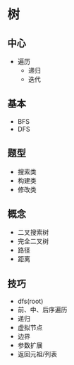 <!--
 * File: Tree.md
 * Project: docs
 * File Created: 2023-03-08
 * Author: xiaoma20082008 (mmccxx2519@gmail.com)
 * 
 * ------------------------------------------------------------------------
 * Last Modified At: 2023-03-08 23:29:36
 * Last Modified By: xiaoma20082008 (mmccxx2519@gmail.com>)
 * ------------------------------------------------------------------------
 * 
 * Copyright (C) xiaoma20082008. All rights reserved.
 * 
 * Licensed under the Apache License, Version 2.0 (the "License");
 * you may not use this file except in compliance with the License.
 * You may obtain a copy of the License at
 * 
 *     https://www.apache.org/licenses/LICENSE-2.0
 * 
 * Unless required by applicable law or agreed to in writing, software
 * distributed under the License is distributed on an "AS IS" BASIS,
 * WITHOUT WARRANTIES OR CONDITIONS OF ANY KIND, either express or implied.
 * See the License for the specific language governing permissions and
 * limitations under the License.
-->

# 树

## 中心

- 遍历
    - 递归
    - 迭代

## 基本

- BFS
- DFS

## 题型

- 搜索类
- 构建类
- 修改类

## 概念

- 二叉搜索树
- 完全二叉树
- 路径
- 距离

## 技巧

- dfs(root)
- 前、中、后序遍历
- 递归
- 虚拟节点
- 边界
- 参数扩展
- 返回元祖/列表
